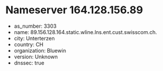 # Nameserver 164.128.156.89

* as_number: 3303
* name: 89.156.128.164.static.wline.lns.ent.cust.swisscom.ch.
* city: Unterterzen
* country: CH
* organization: Bluewin
* version: Unknown
* dnssec: true
